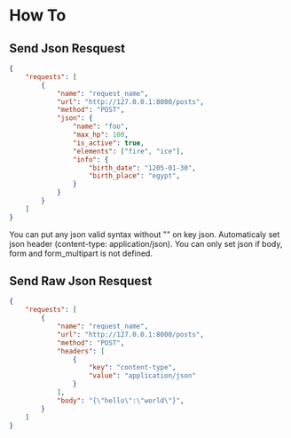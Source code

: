 # How To

## Send Json Resquest
```json
{
    "requests": [
        {
            "name": "request_name",
            "url": "http://127.0.0.1:8000/posts",
            "method": "POST",
            "json": {
                "name": "foo",
                "max_hp": 100,
                "is_active": true,
                "elements": ["fire", "ice"],
                "info": {
                    "birth_date": "1205-01-30",
                    "birth_place": "egypt",
                }
            }
        }
    ]
}
```
You can put any json valid syntax without "" on key json. Automaticaly set json header (content-type: application/json).
You can only set json if body, form and form_multipart is not defined.


## Send Raw Json Resquest
```json
{
    "requests": [
        {
            "name": "request_name",
            "url": "http://127.0.0.1:8000/posts",
            "method": "POST",
            "headers": [
                {
                    "key": "content-type",
                    "value": "application/json"
                }
            ],
            "body": "{\"hello\":\"world\"}",
        }
    ]
}
```
